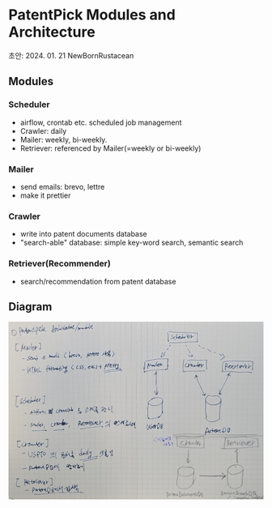 # PatentPick Modules and Architecture
초안: 2024. 01. 21 NewBornRustacean

## Modules
### Scheduler
- airflow, crontab etc. scheduled job management
- Crawler: daily
- Mailer: weekly, bi-weekly.
- Retriever: referenced by Mailer(=weekly or bi-weekly)
### Mailer
- send emails: brevo, lettre
- make it prettier
### Crawler
- write into patent documents database
- "search-able" database: simple key-word search, semantic search
### Retriever(Recommender)
- search/recommendation from patent database
## Diagram
![img.png](images/diagram_sketch.png)